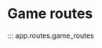 # Game routes 

::: app.routes.game_routes

<!--veuillez lire le README.MD à la racine du projet afin de déployer la documentation-->